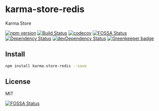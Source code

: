 # karma-store-redis

Karma Store

[![npm version](https://badge.fury.io/js/karma-store-redis.svg)](https://badge.fury.io/js/karma-store-redis) [![Build Status][travis-image]][travis-url] [![codecov][codecov-image]][codecov-url]
[![FOSSA Status](https://app.fossa.io/api/projects/git%2Bgithub.com%2F9renpoto%2Fkarma-store-redis.svg?type=shield)](https://app.fossa.io/projects/git%2Bgithub.com%2F9renpoto%2Fkarma-store-redis?ref=badge_shield)
 [![Dependency Status][daviddm-image]][daviddm-url] [![devDependency Status][dev-daviddm-image]][dev-daviddm-url] [![Greenkeeper badge](https://badges.greenkeeper.io/9renpoto/karma-store-redis.svg)](https://greenkeeper.io/)

## Install

```sh
npm install karma-store-redis --save
```

## License

MIT

[travis-image]: https://travis-ci.org/9renpoto/karma-store-redis.svg?branch=master
[travis-url]: https://travis-ci.org/9renpoto/karma-store-redis
[codecov-image]: https://codecov.io/gh/9renpoto/karma-store-redis/branch/master/graph/badge.svg
[codecov-url]: https://codecov.io/gh/9renpoto/karma-store-redis
[daviddm-image]: https://david-dm.org/9renpoto/karma-store-redis.svg?theme=shields.io
[daviddm-url]: https://david-dm.org/9renpoto/karma-store-redis
[dev-daviddm-image]: https://david-dm.org/9renpoto/karma-store-redis/dev-status.svg
[dev-daviddm-url]: https://david-dm.org/9renpoto/karma-store-redis?type=dev


[![FOSSA Status](https://app.fossa.io/api/projects/git%2Bgithub.com%2F9renpoto%2Fkarma-store-redis.svg?type=large)](https://app.fossa.io/projects/git%2Bgithub.com%2F9renpoto%2Fkarma-store-redis?ref=badge_large)